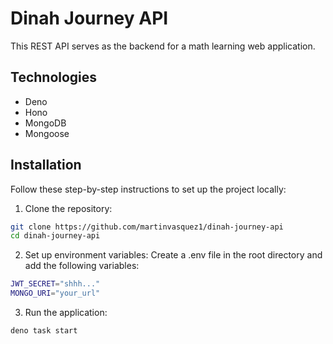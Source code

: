 # Dinah Journey API

This REST API serves as the backend for a math learning web application.

## Technologies

- Deno
- Hono
- MongoDB
- Mongoose

## Installation

Follow these step-by-step instructions to set up the project locally:

1. Clone the repository:

```bash
git clone https://github.com/martinvasquez1/dinah-journey-api
cd dinah-journey-api
```

2. Set up environment variables: Create a .env file in the root directory and add the following variables:

```bash
JWT_SECRET="shhh..."
MONGO_URI="your_url"
```

3. Run the application:

```bash
deno task start
```
